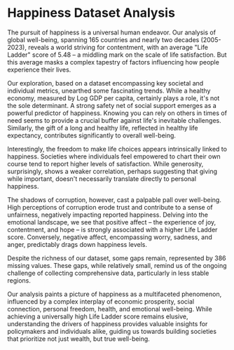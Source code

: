 # Happiness Dataset Analysis

The pursuit of happiness is a universal human endeavor.  Our analysis of global well-being, spanning 165 countries and nearly two decades (2005-2023), reveals a world striving for contentment, with an average "Life Ladder" score of 5.48 – a middling mark on the scale of life satisfaction. But this average masks a complex tapestry of factors influencing how people experience their lives.

Our exploration, based on a dataset encompassing key societal and individual metrics, unearthed some fascinating trends. While a healthy economy, measured by Log GDP per capita, certainly plays a role, it's not the sole determinant.  A strong safety net of social support emerges as a powerful predictor of happiness.  Knowing you can rely on others in times of need seems to provide a crucial buffer against life's inevitable challenges.  Similarly, the gift of a long and healthy life, reflected in healthy life expectancy, contributes significantly to overall well-being.

Interestingly, the freedom to make life choices appears intrinsically linked to happiness. Societies where individuals feel empowered to chart their own course tend to report higher levels of satisfaction.  While generosity, surprisingly, shows a weaker correlation, perhaps suggesting that giving while important, doesn't necessarily translate directly to personal happiness.

The shadows of corruption, however, cast a palpable pall over well-being.  High perceptions of corruption erode trust and contribute to a sense of unfairness, negatively impacting reported happiness.  Delving into the emotional landscape, we see that positive affect – the experience of joy, contentment, and hope – is strongly associated with a higher Life Ladder score.  Conversely, negative affect, encompassing worry, sadness, and anger, predictably drags down happiness levels.

Despite the richness of our dataset, some gaps remain, represented by 386 missing values.  These gaps, while relatively small, remind us of the ongoing challenge of collecting comprehensive data, particularly in less stable regions.  

Our analysis paints a picture of happiness as a multifaceted phenomenon, influenced by a complex interplay of economic prosperity, social connection, personal freedom, health, and emotional well-being. While achieving a universally high Life Ladder score remains elusive, understanding the drivers of happiness provides valuable insights for policymakers and individuals alike, guiding us towards building societies that prioritize not just wealth, but true well-being.
